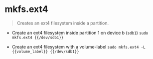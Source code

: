 # mkfs.ext4
> Creates an ext4 filesystem inside a partition.

- Create an ext4 filesystem inside partition 1 on device b (`sdb1`)
`sudo mkfs.ext4 {{/dev/sdb1}}`

- Create an ext4 filesystem with a volume-label
`sudo mkfs.ext4 -L {{volume_label}} {{/dev/sdb1}}`
